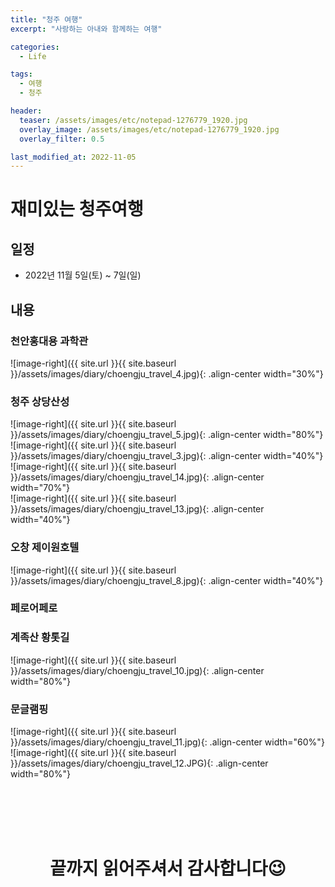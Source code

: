 ```yaml
---
title: "청주 여행"
excerpt: "사랑하는 아내와 함께하는 여행"

categories:
  - Life

tags:
  - 여행
  - 청주

header:
  teaser: /assets/images/etc/notepad-1276779_1920.jpg
  overlay_image: /assets/images/etc/notepad-1276779_1920.jpg
  overlay_filter: 0.5

last_modified_at: 2022-11-05
---
```


# 재미있는 청주여행

## 일정
- 2022년 11월 5일(토) ~ 7일(일)

## 내용
### 천안홍대용 과학관

![image-right]({{ site.url }}{{ site.baseurl }}/assets/images/diary/choengju_travel_4.jpg){: .align-center width="30%"}


### 청주 상당산성  

![image-right]({{ site.url }}{{ site.baseurl }}/assets/images/diary/choengju_travel_5.jpg){: .align-center width="80%"}  
![image-right]({{ site.url }}{{ site.baseurl }}/assets/images/diary/choengju_travel_3.jpg){: .align-center width="40%"}  
![image-right]({{ site.url }}{{ site.baseurl }}/assets/images/diary/choengju_travel_14.jpg){: .align-center width="70%"}   
![image-right]({{ site.url }}{{ site.baseurl }}/assets/images/diary/choengju_travel_13.jpg){: .align-center width="40%"}  


### 오창 제이원호텔  

![image-right]({{ site.url }}{{ site.baseurl }}/assets/images/diary/choengju_travel_8.jpg){: .align-center width="40%"}  


### 페로어페로

### 계족산 황톳길  

![image-right]({{ site.url }}{{ site.baseurl }}/assets/images/diary/choengju_travel_10.jpg){: .align-center width="80%"}  


### 문글램핑  
 
![image-right]({{ site.url }}{{ site.baseurl }}/assets/images/diary/choengju_travel_11.jpg){: .align-center width="60%"}  
![image-right]({{ site.url }}{{ site.baseurl }}/assets/images/diary/choengju_travel_12.JPG){: .align-center width="80%"}  




<br>
<br>
<br>
<br>


<center>
<h1>끝까지 읽어주셔서 감사합니다😉</h1>
</center>


<br>
<br>
<br>
<br>


